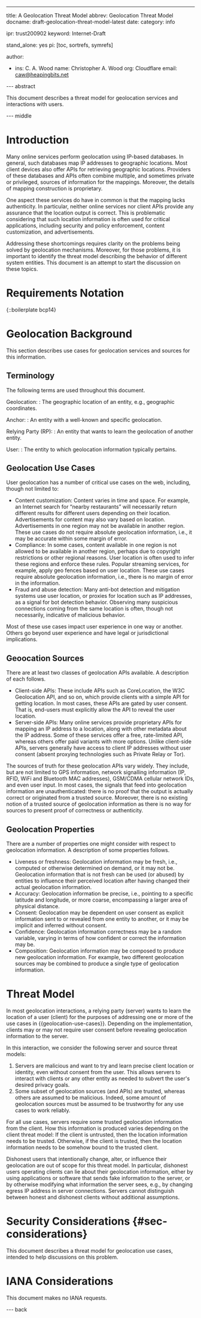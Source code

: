 ---
title: A Geolocation Threat Model
abbrev: Geolocation Threat Model
docname: draft-geolocation-threat-model-latest
date:
category: info

ipr: trust200902
keyword: Internet-Draft

stand_alone: yes
pi: [toc, sortrefs, symrefs]

author:
 -  ins: C. A. Wood
    name: Christopher A. Wood
    org: Cloudflare
    email: caw@heapingbits.net

--- abstract

This document describes a threat model for geolocation services and interactions with users.

--- middle

# Introduction

Many online services perform geolocation using IP-based databases. In general, such databases
map IP addresses to geographic locations. Most client devices also offer APIs for retrieving
geographic locations. Providers of these databases and APIs often combine multiple, and sometimes
private or privileged, sources of information for the mappings. Moreover, the details of mapping
construction is proprietary.

One aspect these services do have in common is that the mapping lacks authenticity. In particular,
neither online services nor client APIs provide any assurance that the location output is correct.
This is problematic considering that such location information is often used for critical applications,
including security and policy enforcement, content customization, and advertisements.

Addressing these shortcomings requires clarity on the problems being solved by geolocation mechanisms.
Moreover, for those problems, it is important to identify the threat model describing the behavior
of different system entities. This document is an attempt to start the discussion on these topics.

# Requirements Notation

{::boilerplate bcp14}

# Geolocation Background

This section describes use cases for geolocation services and sources
for this information.

## Terminology

The following terms are used throughout this document.

Geolocation:
: The geographic location of an entity, e.g., geographic coordinates.

Anchor:
: An entity with a well-known and specific geolocation.

Relying Party (RP):
: An entity that wants to learn the geolocation of another entity.

User:
: The entity to which geolocation information typically pertains.

## Geolocation Use Cases

User geolocation has a number of critical use cases on the web, including, though not limited to:

- Content customization: Content varies in time and space. For example, an Internet
  search for “nearby restaurants” will necessarily return different results for
  different users depending on their location. Advertisements for content may also
  vary based on location. Advertisements in one region may not be available in another region.
  These use cases do not require absolute geolocation information, i.e., it may be accurate
  within some margin of error.
- Compliance: In some cases, content available in one region is not allowed to be available
  in another region, perhaps due to copyright restrictions or other regional reasons. User
  location is often used to infer these regions and enforce these rules. Popular streaming
  services, for example, apply geo fences based on user location. These use cases require
  absolute geolocation information, i.e., there is no margin of error in the information.
- Fraud and abuse detection: Many anti-bot detection and mitigation systems use user location,
  or proxies for location such as IP addresses, as a signal for bot detection behavior.
  Observing many suspicious connections coming from the same location is often, though not
  necessarily, indicative of malicious behavior.

Most of these use cases impact user experience in one way or another. Others go beyond user
experience and have legal or jurisdictional implications.

## Geoocation Sources

There are at least two classes of geolocation APIs available. A description of each follows.

- Client-side APIs: These include APIs such as CoreLocation, the W3C Geolocation API,
  and so on, which provide clients with a simple API for getting location. In most cases,
  these APIs are gated by user consent. That is, end-users must explicitly allow the API
  to reveal the user location.
- Server-side APIs: Many online services provide proprietary APIs for mapping an IP address
  to a location, along with other metadata about the IP address. Some of these services offer
  a free, rate-limited API, whereas others offer paid variants with more options. Unlike
  client-side APIs, servers generally have access to client IP addresses without user consent
  (absent proxying technologies such as Private Relay or Tor).

The sources of truth for these geolocation APIs vary widely. They include, but are not
limited to GPS information, network signalling information (IP, RFID, WiFi and Bluetooth
MAC addresses), GSM/CDMA cellular network IDs, and even user input. In most cases, the
signals that feed into geolocation information are unauthenticated: there is no proof
that the output is actually correct or originated from a trusted source. Moreover, there
is no existing notion of a trusted source of geolocation information as there is no way
for sources to present proof of correctness or authenticity.

## Geolocation Properties

There are a number of properties one might consider with respect to geolocation information.
A description of some properties follows.

- Liveness or freshness: Geolocation information may be fresh, i.e., computed or otherwise
  determined on demand, or it may not be. Geolocation information that is not fresh can be
  used (or abused) by entities to influence their perceived location after having changed
  their actual geolocation information.
- Accuracy: Geolocation information be precise, i.e., pointing to a specific latitude and
  longitude, or more coarse, encompassing a larger area of physical distance.
- Consent: Geolocation may be dependent on user consent as explicit information sent to
  or revealed from one entity to another, or it may be implicit and inferred without consent.
- Confidence: Geolocation information correctness may be a random variable, varying in
  terms of how confident or correct the information may be.
- Composition: Geolocation information may be composed to produce new geolocation information.
  For example, two different geolocation sources may be combined to produce a single type
  of geolocation information.

# Threat Model

In most geolocation interactions, a relying party (server) wants to learn the location
of a user (client) for the purposes of addressing one or more of the use cases in
{{geolocation-use-cases}}. Depending on the implementation, clients may or may not
require user consent before revealing geolocation information to the server.

In this interaction, we consider the following server and source threat models:

1. Servers are malicious and want to try and learn precise client location or identity,
   even without consent from the user. This allows servers to interact with clients or
   any other entity as needed to subvert the user's desired privacy goals.
1. Some subset of geolocation sources (and APIs) are trusted, whereas others are assumed
   to be malicious. Indeed, some amount of geolocation sources must be assumed to be
   trustworthy for any use cases to work reliably.

For all use cases, servers require some trusted geolocation information from the client.
How this information is produced varies depending on the client threat model: If the
client is untrusted, then the location information needs to be trusted. Otherwise, if
the client is trusted, then the location information needs to be somehow bound to the
trusted client.

Dishonest users that intentionally change, alter, or influence their geolocation are
out of scope for this threat model. In particular, dishonest users operating clients
can lie about their geolocation information, either by using applications or software
that sends fake information to the server, or by otherwise modifying what information the
server sees, e.g., by changing egress IP address in server connections. Servers cannot
distinguish between honest and dishonest clients without additional assumptions.

# Security Considerations {#sec-considerations}

This document describes a threat model for geolocation use cases, intended to help
discussions on this problem.

# IANA Considerations

This document makes no IANA requests.

--- back


